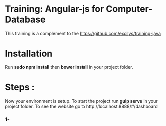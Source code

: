 # Training: Angular-js for Computer-Database

This training is a complement to the https://github.com/excilys/training-java

# Installation

Run **sudo npm install** then **bower install** in your project folder.

# Steps :
Now your environment is setup.
To start the project run **gulp serve** in your project folder.
To see the website go to http://localhost:8888/#/dashboard

### 1- 
